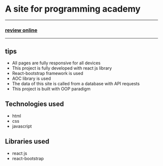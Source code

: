 <h1>A site for programming academy</h1>

<hr>

<h3>
  <a href="https://66d0e9d2ceea5ca43e83a74e--graceful-kringle-726fcd.netlify.app/">review online</a>
</h3>

<hr>

<h2>tips</h2>

- <span>All pages are fully responsive for all devices</span>
- <span>This project is fully developed with react js library</span>
- <span>React-bootstrap framework is used</span>
- <span>AOC library is used</span>
- <span>The data of this site is called from a database with API requests</span>
- <span>This project is built with OOP paradigm</span>

<h2>Technologies used</h2>

- <span>html</span>
- <span>css</span>
- <span>javascript</span>

<h2>Libraries used</h2>

- <span>react js</span>
- <span>react-bootstrap</span>
